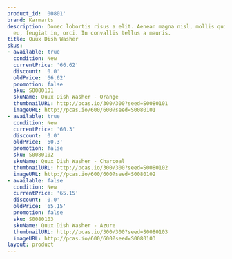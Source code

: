 ```yaml
---
product_id: '00801'
brand: Karmarts
description: Donec lobortis risus a elit. Aenean magna nisl, mollis quis, molestie
  eu, feugiat in, orci. In convallis tellus a mauris.
title: Quux Dish Washer
skus:
- available: true
  condition: New
  currentPrice: '66.62'
  discount: '0.0'
  oldPrice: '66.62'
  promotion: false
  sku: S0080101
  skuName: Quux Dish Washer - Orange
  thumbnailURL: http://pcas.io/300/300?seed=S0080101
  imageURL: http://pcas.io/600/600?seed=S0080101
- available: true
  condition: New
  currentPrice: '60.3'
  discount: '0.0'
  oldPrice: '60.3'
  promotion: false
  sku: S0080102
  skuName: Quux Dish Washer - Charcoal
  thumbnailURL: http://pcas.io/300/300?seed=S0080102
  imageURL: http://pcas.io/600/600?seed=S0080102
- available: false
  condition: New
  currentPrice: '65.15'
  discount: '0.0'
  oldPrice: '65.15'
  promotion: false
  sku: S0080103
  skuName: Quux Dish Washer - Azure
  thumbnailURL: http://pcas.io/300/300?seed=S0080103
  imageURL: http://pcas.io/600/600?seed=S0080103
layout: product
---
```

